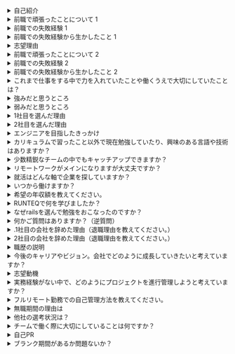
<details>
<summary>自己紹介</summary>
はじめまして、と申します。
大学卒業後、施工管理職として現場の安全管理や工程管理を行い、退職後はフロントエンジニアとしてWebサイトの実装に携わってまいりました。
現在は、家業の農家を手伝いつつ、プログラミングスキルを学ぶ為に学習を続けています。
本日はよろしくお願いします。
</details>

<details>
<summary>前職で頑張ったことについて 1
</summary>
私の強みは、計画力とコミュニケーション能力です。
賃貸サイトの「ランキング」ページを実装する際、ページを管理してる元データ管理に詳しいメンバーが少なく、進捗の遅れや認識の齟齬が発生するリスクがありました。
この状況に対して、プロジェクトを円滑に進めるためには、計画的に作業を進めることと、チーム全体での情報共有が重要だと考えました。
定期的に進捗や変更点を確認しながら認識の齟齬がないように取り組みました。
その結果、プロジェクトは計画通りに進み、納期を遵守することができました。さらに、チームメンバーからは「情報の共有がスムーズだった」とのフィードバックを頂き、プロジェクト全体の品質向上に貢献できました。
</details>

<details>
<summary>前職での失敗経験 1</summary>
前職でフロントエンジニアとして働いていた際、仕様確認の不足が原因で、実装した機能に誤りが発生しました。修正に多くの時間を割くことになりました（全画面）。
この経験から、作業前の仕様確認を徹底し、打合せ後に不安な個所は先輩に仕様のチェックをしていただき懸念点などがないか意見を頂き認識齟齬を自分で減らせるように工夫を行いました。
</details>

<details>
<summary>前職での失敗経験から生かしたこと 1</summary>

</details>

<details>
<summary>志望理由</summary>

</details>

<details>
<summary>前職で頑張ったことについて 2</summary>
</details>

<details>
<summary>前職での失敗経験 2</summary>

</details>

<details>
<summary>前職での失敗経験から生かしたこと 2
</summary>

</details>
<details>
<summary>これまで仕事をする中で力を入れていたことや働くうえで大切にしていたことは？</summary>
これまでの仕事で特に力を入れていたことは、まず作業の初めにおおよその手順を考えてから進めることです。
作業前に認識のズレが生じないようしっかり確認を行うようにし、効率よく、正確に作業をするこに力を入れてきました。どのように確認したの？ボタンの挙動やモーダルの仕様など実際のサイトと同じ仕様なのか新しく実装し変化があるものかを確認しました。おおよその手順とは？仕様書の確認を行い。作業箇所のページの確認。作業箇所の把握。それから仕様書に基づいてコードを書いていく。
</details>

<details>
<summary>強みだと思うところ</summary>
私の強みは、目標に向かってコツコツ努力し、困難に直面しても諦めずに挑戦し続けることです。
この強みを発揮してきた具体的なエピソードとして、プログラミング学習中の経験があります。
学習中に数多くのエラーに直面しましたが、エラーの原因をエラーコードから分析し、自分なりにまとめて解決方法を見つけ出し、最終的にアプリを完成させることができました。
この経験を通じて培った問題解決能力や粘り強さは、御社の業務においても大いに役立つと確信しています。入社後は、プロジェクトの進行中に発生する問題や課題に対しても諦めずに取り組み、最適な解決策を見つけ出すことで、チームや会社全体の目標達成に貢献していきたいと考えています。
</details>

<details>
<summary>弱みだと思うところ</summary>
私の弱みは、複数のタスクを同時に進める際に優先順位を適切に判断できないことです。
例えば、WEB制作で働いていた際、複数のタスクが同時に発生した場合、どの作業を優先すべきかが分からず、効率的に進めることができませんでした。このため、現在行っている作業を終えてから次の作業に取り掛かることが多かったです。
この弱みを克服するために、まず自分なりにタスクの優先順位を考えたうえで、先輩に相談し意見を聞くようにしました。また、締切が重なった際は、タスクの緊急度を確認し、緊急度の高いものから着手するようにしました。それでも遅れが出そうな場合は、事前にアラートを出し、上司や同僚に相談して協力を仰ぎ、効率的に作業を進めるよう努めました。この取り組みを通じて、タスクの優先順位を適切に判断する能力を徐々に向上させることができました。
</details>

<details>
<summary>1社目を選んだ理由</summary>
私は小さいころから図工や工作が好きで、モノづくりに関心を持っていました。将来はその興味を生かしてモノづくりに関わる仕事に就きたいと考え、大学では材料工学を学びました。それを活かせる、施工管理という仕事を選びました。
</details>

<details>
<summary>2社目を選んだ理由</summary>
プログラミングやWeb開発への関心が強まり、将来的に技術職としてスキルを高めたいと考えるようになりました。そのため、HTMLやCSS、JavaScriptといったプログラミング言語をプログラミングスクールで学び、基礎的なスキルを身につけました。これらのスキルを活かしつつ、実際の業務を通じてさらに経験を積むことができる環境であったため、志望しました。
</details>


<details>
<summary>エンジニアを目指したきっかけ</summary>
ネットサーフィンが好きで、アニメやゲームのウェブサイトを見ていた時にどのような仕組みで表示されているのかに興味を持ち始めました。エンジニアを目指したきっかけは、ネットサーフィンが好きで、特にアニメやゲームのウェブサイトをよく見ていたことです。「どんな仕組みでこのページが表示されているのだろう？」と興味を持ったことがきっかけになります。実際にプログラミングを学習していく中でプログラミングが楽しくなり仕事にできたら楽しいんだろうなと思い転職しようと決意しました。入社後に必要な言語があれば、入社前に動画学習等を通
じてアウトプットを行っていきたいと考えています。実際に現場で使う際も早く習得できるよう、積極的に努力したいと考えております。
</details>

<details>
<summary>カリキュラムで習ったこと以外で現在勉強していたり、興味のある言語や技術はありますか？</summary>
現在興味がある言語はReactを勉強中です。理由ですがフロントエンド開発のスキル向上の為とReactを学ぶことでバックエンドだけでなく、フロントエンド全体を把握できそうだなと思い選びました。またRuby_silverの資格を取得するために学習を行っております今月末に受講し合格を目標にしています。
</details>

<details>
<summary>少数精鋭なチームの中でもキャッチアップできますか？</summary>
私は、プログラミングスクールでRuby on Railsを学んだ際に、自発的に新しい知識を吸収し、それを使って実際にWebアプリを作成する経験を積みました。この過程で、自ら進んで取り組む姿勢や効率的な学習方法を身につけ、学んだことをアウトプットに活かす力を養いました。

また、最近ではReactなどの新しい技術を学ぶ際にも、自主的に動いて知識を得るだけでなく、実際に簡単なアプリを作成し動かすことで理解を深めています。例えば、Reactを学んだ際には、タスクアプリを作成し、Reactの仕組みを実践的に学びました。このように、私は自発的に行動し、自分で考えて行動する力があり、問題解決に向けて自主的に取り組むことができます。

少数精鋭のチームにおいても、自分の意志で動き、自己管理能力を発揮して効率的に作業を進めることができると確信しています。

</details>

<details>
<summary>リモートワークがメインになりますが大丈夫ですか？</summary>
はい！自己管理をしっかり行いたいと考えておりますので問題ないと思います。具体的に申しますと、タスクの優先順位付けスケジュール管理を行うことです。一日の始まりに優先順位等作業の可視化を行います。具体的な例ですとメモ帳やGITのTILに一人で出来ることや相手がいる作業なのかや期間がある作業など作業を分類し管理したいと思います。また、進捗報告やこの工数や方針の相談を上司に行うことで作業の時間管理も行いたいと考えています。また、オンオフも切り替えつつ、リモートワーク中の作業を習慣化することで自己管理がで
きると考えています。

</details>

<details>
<summary>就活はどんな軸で企業を探していますか？</summary>
自身の学んだ言語を活かせる環境で、入社後も仕事を続けることができるとイメージできることを軸にしています。とくにRubyをメインにしておりまた未経験の私でも研修がある環境であったり、入社後すぐにアサインする環境であれば、すぐに相談したり、定期的に報告会ができる環境で働けることができる環境で働けることができること、もしリモートワークがあるのならばテキストベースでのやりとりや画面共有などを行って相談しやすい環境なのかであったり、また仕事をただ終わらせるだけでなくしっかり技術を身に着けれる環境で成長できる企業
様を探しております。

</details>

<details>
<summary>いつから働けますか？</summary>
すぐに勤務を開始することは可能ですが、現在新潟県に住んでおりますので、転居の準備に少しお時間をいただきたいと考えております。


</details>

<details>
<summary>希望の年収額を教えてください。</summary>
希望年収については、これまでの経験やスキルを踏まえ、240~300万円程度を希望しております。
</details>

<details>
<summary>RUNTEQで何を学びましたか？</summary>
言語ですと、Ruby、HTML、CSS、JavaScript、フレームワークはRuby on Rails、バックエンドではSQL、データの管理にGitやGitHubについて、またこれらの知識を繋ぎ合わせ理解する為の基礎的なネットワークの仕組みや知識についても学習しました。また学習以外ではテキストベースでの報告の仕方について学べました。特
に、エラーについて講師の方に質問する際も対面ではなくテキストベースでの会話になっており、エラーに対してどこまで理解出来ていて、原因はどこなのかをしっかりテキストでまとめてから質問するように取り組んできました。

</details>

<details>
<summary>なぜrailsを選んで勉強をおこなったのですか？</summary>
Ruby on Railsを選んで勉強した理由として、まず、Railsがメルカリなどの有名なサービスで使用されており、多くの人に利用されるサービスを形にできるフレームワークだと知り仕事にできたら面白いなと思ったことが
大きなきっかけです。
また、HTMLやCSS、JavaScriptの基礎知識を学習していたので、これをRailsのフロントエンド部分でも活かせると考えました。Railsはバックエンドだけでなく、フロントエンドとの連携がスムーズで、Webアプリ全体を通して
学びやすいフレームワークだと思いました。このような理由からRailsを選び、学習を進めることで、サービスの全体像を理解しながら開発できるエンジニアを目指したいと思ったからです。

</details>
<details>
<summary>何かご質問はありますか？（逆質問）</summary>
3つほど質問がありますがよろしいでしょうか？
入社後のイメージを持ちたいのでお聞きしたいのですが、キャリアをお持ちの方ではなく、未経験の方で入社した方はどんな方が活躍されていますか？
入社後研修期間があると思うのですが、その研修内容に対して自身の知識のギャップを減らすためにもし御社に入社した場合入社までにどのようなことを勉強しておいたらスムーズに研修に望めますか？
最後になりますが、業務を行う際のチーム内のコミュニケーション方法について教えていただけますか？
</details>
<details>
<summary>.1社目の会社を辞めた理由（退職理由を教えてください。）</summary>
株式会社〇〇では、現場での安全管理や管理業務に多くの経験を積むことができましたが、仕事を進める中で、Webサイト作成に対する興味が高まり、そこで自分でやりたいことが見つかり、エンジニアとしてスキル習得を目指し学習することを決めたため退職をしました。

</details>
<details>
<summary>2社目の会社を辞めた理由（退職理由を教えてください。）</summary>
株式会社〇〇ではフロントエンジニアとして経験をさせていただきましましたが、兄が白血病と診断され入院することになりました。そのため兄の面倒と家業の手伝いを専念する必要があったため、退職することにしました。
</details>
<details>
<summary>職歴の説明</summary>
大学卒業後、2012年4月に株式会社〇〇に入社し、施工管理を担当。現場での安全管理を徹底し、定期的な安全パトロールや安全教育を通じて、事故ゼロを達成しました。2015年10月に退職後、2017年6月に株式会社〇〇に入社。フロントエンジニアとしてJavaScript、HTML、CSSを活用し、賃貸サイトの「〇〇ランキング」ページの実装を担当。2019年1月に退社。現在は家業である農家の手伝いを行いつつプログラミング学習を行っております。（ただ給与はなく、その代わりプログラミング学習のスクール費用でしたり、食費等工面してもらっています。）
</details>

<details>
<summary>今後のキャリアやビジョン。会社でどのように成長していきたいと考えていますか？</summary>
短期的なビジョン：
「入社後はまず実務と学習での知識のギャップをなくすために、足りない知識や技術、コミュニケーション力などを補い、現場に慣れることを目指します。具体的には、御社の研修プログラムやチーム内のサポートを活用し、早期に業務に貢献できる人材になりたいと考えています。また、自己学習を通じてRuby on Railsや最新のWeb技術を習得し、実務に活かしていきます。」

中長期的なビジョン：
「中長期的には、技術力をさらに高め、リーダーシップを発揮できるエンジニアを目指します。具体的には、プロジェクトのリーダーとしてチームを牽引し、技術的な問題を解決する役割を担いたいと考えています。また、新しい技術や手法を積極的に取り入れ、プロジェクト全体の効率化と品質向上に貢献したいと考えています。将来的には、御社の技術力向上に貢献し、安定したシステム開発を支える存在になりたいです。」
</details>

<details>
<summary>志望動機</summary>
私が志望したは御社であれば自身の学習した経験を活かしつつエンジニアとして成長でき仕事ができると環境だと考えたからです。入社して1カ月目は下流工程のテストや開発から実際の業務にチャレンジすることができ、スキルがついてきたら徐々に上流工程にチャレンジでき、業務未経験の私でも安心して業務に取り組むことができる環境と考えたからです。私の技術力でもマッチする案件があるのではないかと思ったからです。また業務に携わる際に新しい言語等に触れることもあるかと思いますが、その際
はプログラミングスクールでの学習した経験を活かしつつ勉強に励みつつ業務に努め成長できると考えたからです。
</details>

<details>
<summary>実務経験がない中で、どのようにプロジェクトを進行管理しようと考えていますか？</summary>
プロジェクトを進行する際には、まずプロジェクトのゴールを決めてそこに至るまでに何をすればいいのかであったり、何が必要を可視化できるようにしようと考えます。その後自分で考えた方法が正しいかを上司に相談させていただきその方向性で良いのか確認し、もし間違っていたのであれば方向性を修正し、実行可能なスケジュールを作成し、作業を進めながらその都度相談し作業を進めたいと考えています。その際に一人で考えすぎず、上手くいっていない場合は早めにアラートを出して現在の報告をする意識したいと考えています。
</details>
<details>
<summary>フルリモート勤務での自己管理方法を教えてください。</summary>
スケジュール管理とタスクの優先順位付けを行うことです。一日の始まりに優先順位等作業の可視化を行います。
具体的な例ですとslackやメモ帳やGITのTILに一人で出来ることや相手がいる作業なのかや期間がある作業などに分け作業を行い管理したいと思います。また、進捗報告や相談を上司に行うことで作業の時間管理も行いたいと考えています。オンオフも切り替えつつ、こういった作業を習慣化することで自己管理ができると考えています。
</details>
<details>
<summary>無職期間の理由は</summary>
兄が白血病と診断され入院することになりました。そのため兄の面倒や家業の手伝いを専念する必要があった
ため、退職することにしました。またこの期間ですが、家業を手伝うことであったり兄の面倒をみるために時間を
当てていましたが、兄が亡くなってしまった後、落ち着いてからは自身のスキルアップを図るために前職のスキルであるHTML、CSS、JavaScriptの経験を活かせる技術としてRuby on railsを学ぶ為に引き続き家業を手伝いながらRUNTEQのスクールでプログラミングを学習し直しました。
</details>
<details>
<summary>他社の選考状況は？</summary>
現在、他社の選考は受けておらず、御社の業務内容や社風に魅力を感じています。ここでスキルを活かして成
長したいという強い思いから、御社の選考に集中して取り組んでいます。
</details>
<details>
<summary>チームで働く際に大切にしていることは何ですか？
</summary>
チームで働くときは、作業箇所や分からない箇所があった場合は考え込み過ぎずに一度相談したり作業はここ
まで進んでいてここで止まっています等の報告することを心がけています。

</details>
<details>
<summary>自己PR</summary>
「私はよく『粘り強い』と言われます。私の強みは、目標に向かってプログラミング学習を継続してきた粘り強さです。小さな目標を設定し、毎日の学習を積み重ねてRuby on Railsを使った『cafe-book』アプリを作成しきったことからも言い切れると思います。
</details>
<details>
<summary>ブランク期間があるか問題ないか？
</summary>
ブランク期間はありましたが、その間は自身のスキルアップに集中していました。プログラミングの勉強に時間を充て、Ruby on Railsや開発環境の技術を学びました。実際にポートフォリオとしてWebアプリを作成したり実務で活かせるスキルを習得したり、ブランク期間を成長の機会として有効に活用できたと考えています

</details>
